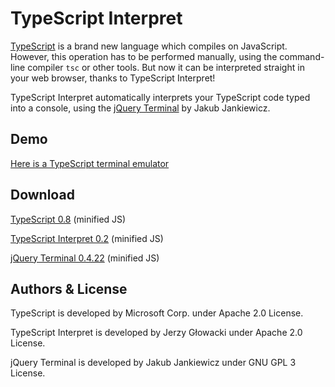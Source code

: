 TypeScript Interpret
==================

[TypeScript](http://www.typescriptlang.org) is a brand new language which compiles on JavaScript. However, this operation has to be performed manually, using the command-line compiler `tsc` or other tools. But now it can be interpreted straight in your web browser, thanks to TypeScript Interpret!

TypeScript Interpret automatically interprets your TypeScript code typed into a console, using the [jQuery Terminal](https://github.com/jcubic/jquery.terminal) by Jakub Jankiewicz.


Demo
----

[Here is a TypeScript terminal emulator](http://niutech.github.com/typescript-interpret/)


Download
--------

[TypeScript 0.8](https://raw.github.com/niutech/typescript-compile/gh-pages/js/typescript.min.js) (minified JS)

[TypeScript Interpret 0.2](https://raw.github.com/niutech/typescript-interpret/gh-pages/typescript.interpret.min.js) (minified JS)

[jQuery Terminal 0.4.22](https://raw.github.com/jcubic/jquery.terminal/master/js/jquery.terminal-0.4.22.min.js) (minified JS)


Authors & License
----------------

TypeScript is developed by Microsoft Corp. under Apache 2.0 License.

TypeScript Interpret is developed by Jerzy Głowacki under Apache 2.0 License.

jQuery Terminal is developed by Jakub Jankiewicz under GNU GPL 3 License.